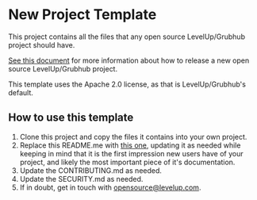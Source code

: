 # New Project Template

This project contains all the files that any open source LevelUp/Grubhub project should have.

[See this document](https://docs.google.com/document/d/1Asabrw9rv08w-dPYwjEZ2jesz_R34w6_DgYk5zFfEXM/edit#) for more information about how to release a new open source LevelUp/Grubhub project.

This template uses the Apache 2.0 license, as that is LevelUp/Grubhub's default. 

## How to use this template

1. Clone this project and copy the files it contains into your own project.
2. Replace this README.me with [this one](https://github.com/TheLevelUp/guides/blob/master/pos/library-README-template.md), updating it as needed while keeping in mind that it is the first impression new users have of your project, and likely the most important piece of it's documentation. 
3. Update the CONTRIBUTING.md as needed.
4. Update the SECURITY.md as needed.
5. If in doubt, get in touch with opensource@levelup.com.
